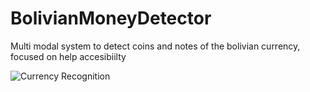 # BolivianMoneyDetector
Multi modal system to detect coins and notes of the bolivian currency, focused on help accesibiilty

![Currency Recognition](https://github.com/user-attachments/assets/56affb75-b2ca-4351-b723-77f709f7c18c)
